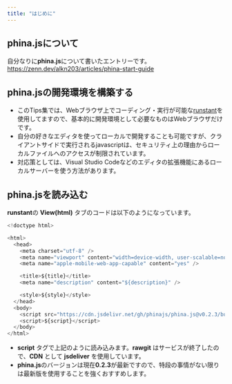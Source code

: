 ```yaml
---
title: "はじめに"
---
```


## phina.jsについて
自分なりに**phina.js**について書いたエントリーです。
https://zenn.dev/alkn203/articles/phina-start-guide

## phina.jsの開発環境を構築する
* このTips集では、Webブラウザ上でコーディング・実行が可能な[runstant](https://runstant.com)を使用してますので、基本的に開発環境として必要なものはWebブラウザだけです。
* 自分の好きなエディタを使ってローカルで開発することも可能ですが、クライアントサイドで実行されるjavascriptは、セキュリティ上の理由からローカルファイルへのアクセスが制限されています。
* 対応策としては、Visual Studio Codeなどのエディタの拡張機能にあるローカルサーバーを使う方法があります。

## phina.jsを読み込む
**runstant**の **View(html)** タブのコードは以下のようになっています。

```js
<!doctype html>

<html>
  <head>
    <meta charset="utf-8" />
    <meta name="viewport" content="width=device-width, user-scalable=no" />
    <meta name="apple-mobile-web-app-capable" content="yes" />

    <title>${title}</title>
    <meta name="description" content="${description}" />

    <style>${style}</style>
  </head>
  <body>
    <script src="https://cdn.jsdelivr.net/gh/phinajs/phina.js@v0.2.3/build/phina.js"></script>
    <script>${script}</script>
  </body>
</html>
```

* **script** タグで上記のように読み込みます。**rawgit** はサービスが終了したので、**CDN** として **jsdeliver** を使用しています。
* **phina.js**のバージョンは現在**0.2.3**が最新ですので、特段の事情がない限りは最新版を使用することを強くおすすめします。
